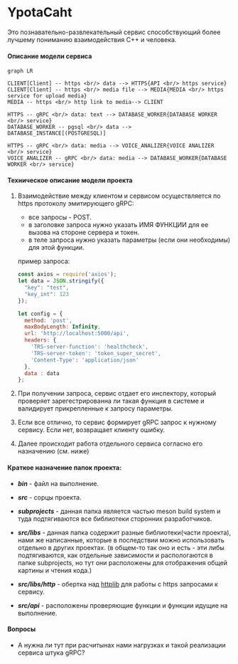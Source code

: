 # YpotaCaht
Это познавательно-развлекательный сервис способствующий более лучшему пониманию взаимодействия С++ и человека.

#### Описание модели сервиса

```mermaid
graph LR

CLIENT[Client] -- https <br/> data --> HTTPS{API <br/> https service}
CLIENT[Client] -- https <br/> media file --> MEDIA{MEDIA <br/> https service for upload media}
MEDIA -- https <br/> http link to media--> CLIENT

HTTPS -- gRPC <br/> data: text --> DATABASE_WORKER{DATABASE WORKER <br/> service}
DATABASE_WORKER -- pgsql <br/> data --> DATABASE_INSTANCE[(POSTGRESQL)]

HTTPS -- gRPC <br/> data: media --> VOICE_ANALIZER{VOICE ANALIZER <br/> service}
VOICE_ANALIZER -- gRPC <br/> data: media --> DATABASE_WORKER{DATABASE WORKER <br/> service}
```

#### Техническое описание модели проекта
1. Взаимодействие между клиентом и сервисом осуществляется по https протоколу эмитирующего gRPC:
	 - все запросы - POST.
	 - в заголовке запроса нужно указать ИМЯ ФУНКЦИИ для ее вызова на стороне сервера и токен.
	 - в теле запроса нужно указать параметры (если они необходимы) для этой функции.
   
   пример запроса:
    ```js
    const axios = require('axios');
    let data = JSON.stringify({
      "key": "test",
      "key_int": 123
    });

    let config = {
      method: 'post',
      maxBodyLength: Infinity,
      url: 'http://localhost:5000/api',
      headers: { 
        'TRS-server-function': 'healthcheck', 
        'TRS-server-token': 'token_super_secret', 
        'Content-Type': 'application/json'
      },
      data : data
    };
    ```

2. При получении запроса, сервис отдает его инспектору, который проверяет зарегестрированна ли такая функция в системе и валидирует прикрепленные к запросу параметры.
3. Если все отлично, то сервис формирует gRPC запрос к нужному сервису. Если нет, возвращает клиенту ошибку.
4. Далее происходит работа отдельного сервиса согласно его назначению (см. ниже)


#### Краткое назначение папок проекта:
- ***bin*** - файл на выполнение.

- ***src*** - сорцы проекта.

- ***subprojects*** - данная папка является частью meson build system и туда подтягиваются все библиотеки сторонних разработчиков.

- ***src/libs*** - данная папка содержит разные библиотеки(части проекта), нами же написанные, которые в последствии можно использовать отдельно в других проектах.
(в общем-то так оно и есть - эти либы подтягиваются, как отдельные зависимости и распологаются в папке subprojects, но тут они расположены для отображения общей картины и чтения кода.)

- ***src/libs/http*** - обертка над [httplib](https://github.com/yhirose/cpp-httplib) для работы с https запросами к сервису.

- ***src/api*** - расположены проверяющие функции и функции идущие на выполнение.


#### Вопросы
- А нужна ли тут при расчитынах нами нагрузках и такой реализации сервиса штука gRPC?

